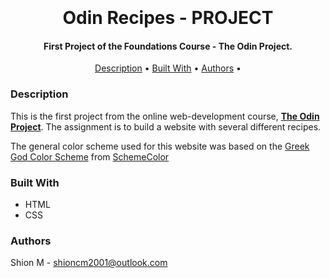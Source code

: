 <h1 align="center">
  <br>
  <a href="https://github.com/shion-cm/odin-recipes"></a>
  <br>
  Odin Recipes - PROJECT
  <br>
</h1>

<h4 align="center">First Project of the Foundations Course - The Odin Project.</h4> 

<p align="center">
  <a href="#description">Description</a> •
  <a href="#built-with">Built With</a> •
  <a href="#authors">Authors</a> •
</p>

### Description

This is the first project from the online web-development course, [**The Odin Project**](https://www.theodinproject.com).
The assignment is to build a website with several different recipes.

The general color scheme used for this website was based on the [Greek God Color Scheme](https://www.schemecolor.com/greek-god.php) from [SchemeColor](https://www.schemecolor.com)  

### Built With

- HTML
- CSS

### Authors

Shion M - shioncm2001@outlook.com
